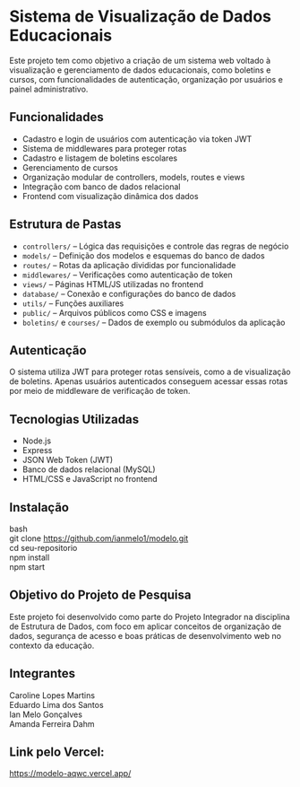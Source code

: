 # Sistema de Visualização de Dados Educacionais

Este projeto tem como objetivo a criação de um sistema web voltado à visualização e gerenciamento de dados educacionais, como boletins e cursos, com funcionalidades de autenticação, organização por usuários e painel administrativo.

## Funcionalidades
- Cadastro e login de usuários com autenticação via token JWT
- Sistema de middlewares para proteger rotas
- Cadastro e listagem de boletins escolares
- Gerenciamento de cursos
- Organização modular de controllers, models, routes e views
- Integração com banco de dados relacional
- Frontend com visualização dinâmica dos dados

## Estrutura de Pastas
- `controllers/` – Lógica das requisições e controle das regras de negócio  
- `models/` – Definição dos modelos e esquemas do banco de dados  
- `routes/` – Rotas da aplicação divididas por funcionalidade  
- `middlewares/` – Verificações como autenticação de token  
- `views/` – Páginas HTML/JS utilizadas no frontend  
- `database/` – Conexão e configurações do banco de dados  
- `utils/` – Funções auxiliares  
- `public/` – Arquivos públicos como CSS e imagens  
- `boletins/` e `courses/` – Dados de exemplo ou submódulos da aplicação

## Autenticação
O sistema utiliza JWT para proteger rotas sensíveis, como a de visualização de boletins. Apenas usuários autenticados conseguem acessar essas rotas por meio de middleware de verificação de token.

## Tecnologias Utilizadas
- Node.js
- Express
- JSON Web Token (JWT)
- Banco de dados relacional (MySQL)
- HTML/CSS e JavaScript no frontend

## Instalação
bash  
git clone https://github.com/ianmelo1/modelo.git  
cd seu-repositorio  
npm install  
npm start  

## Objetivo do Projeto de Pesquisa
Este projeto foi desenvolvido como parte do Projeto Integrador na disciplina de Estrutura de Dados, com foco em aplicar conceitos de organização de dados, segurança de acesso e boas práticas de desenvolvimento web no contexto da educação.

## Integrantes
Caroline Lopes Martins  
Eduardo Lima dos Santos  
Ian Melo Gonçalves  
Amanda Ferreira Dahm

## Link pelo Vercel:
https://modelo-aqwc.vercel.app/
